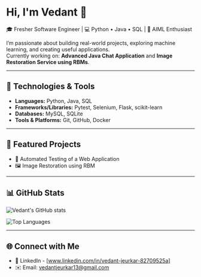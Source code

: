 # Hi, I'm Vedant 👋

🎓 Fresher Software Engineer | 💻 Python • Java • SQL | 🤖 AIML Enthusiast  

I’m passionate about building real-world projects, exploring machine learning, and creating useful applications.  
Currently working on: **Advanced Java Chat Application** and **Image Restoration Service using RBMs**.  

---

## 🔧 Technologies & Tools
- **Languages:** Python, Java, SQL  
- **Frameworks/Libraries:** Pytest, Selenium, Flask, scikit-learn  
- **Databases:** MySQL, SQLite  
- **Tools & Platforms:** Git, GitHub, Docker

---

## 🚀 Featured Projects
- 💬 Automated Testing of a Web Application
- 🖼️ Image Restoration using RBM

---

## 📊 GitHub Stats
![Vedant's GitHub stats](https://github-readme-stats.vercel.app/api?username=vedantjeurkar&show_icons=true&theme=tokyonight)  

![Top Languages](https://github-readme-stats.vercel.app/api/top-langs/?username=vedantjeurkar&layout=compact&theme=tokyonight)

---

## 🌐 Connect with Me
- 💼 LinkedIn - [www.linkedin.com/in/vedant-jeurkar-82709525a]  
- ✉️ Email: vedantjeurkar13@gmail.com  
